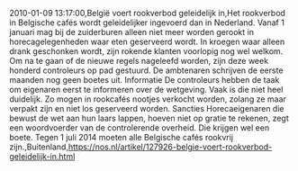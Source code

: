 2010-01-09 13:17:00,België voert rookverbod geleidelijk in,Het rookverbod in Belgische cafés wordt geleidelijker ingevoerd dan in Nederland. Vanaf 1 januari mag bij de zuiderburen alleen niet meer worden gerookt in horecagelegenheden waar eten geserveerd wordt. In kroegen waar alleen drank geschonken wordt, zijn rokende klanten voorlopig nog wel welkom. Om na te gaan of de nieuwe regels nageleefd worden, zijn deze week honderd controleurs op pad gestuurd. De ambtenaren schrijven de eerste maanden nog geen boetes uit. Informatie De controleurs hebben de taak om eigenaren eerst te informeren over de wetgeving. Vaak is die niet heel duidelijk. Zo mogen in rookcafés nootjes verkocht worden, zolang ze maar verpakt zijn en niet los geserveerd worden. Sancties Horecaeigenaren die bewust de wet aan hun laars lappen, hoeven niet op gratie te rekenen, zegt een woordvoerder van de controlerende overheid. Die krijgen wel een boete. Tegen 1 juli 2014 moeten alle Belgische cafés rookvrij zijn.,Buitenland,https://nos.nl/artikel/127926-belgie-voert-rookverbod-geleidelijk-in.html
